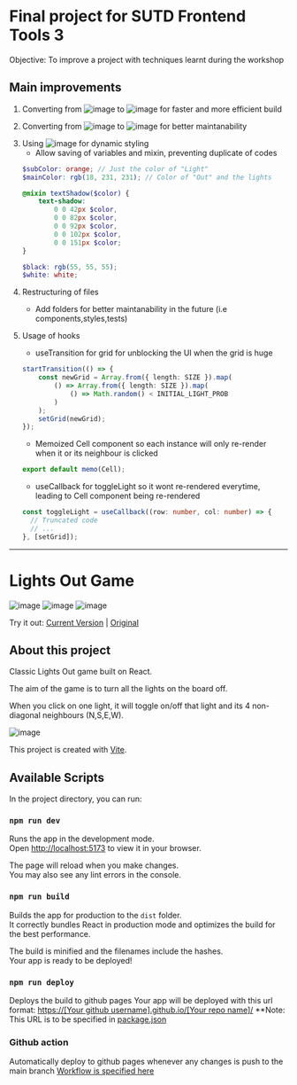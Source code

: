 # Final project for SUTD Frontend Tools 3
Objective: To improve a project with techniques learnt during the workshop

## Main improvements
1. Converting from ![image][Webpack badge] to ![image][Vite badge] for faster and more efficient build

[Webpack badge]: https://img.shields.io/badge/Webpack-1C78C0?style=for-the-badge&logo=webpack&logoColor=*ED5FA
[Vite badge]: https://img.shields.io/badge/Vite-6905F4?style=for-the-badge&logo=vite&logoColor=F0DB4F

2. Converting from ![image][JS badge] to ![image][TS badge] for better maintanability

[JS badge]: https://img.shields.io/badge/Javascript-323330?style=for-the-badge&logo=javascript&logoColor=F0DB4F
[TS badge]: https://img.shields.io/badge/Typescript-3178C6?style=for-the-badge&logo=typescript&logoColor=white

3. Using ![image][Sass badge] for dynamic styling
   * Allow saving of variables and mixin, preventing duplicate of codes
    ``` scss
    $subColor: orange; // Just the color of "Light"
    $mainColor: rgb(18, 231, 231); // Color of "Out" and the lights

    @mixin textShadow($color) {
        text-shadow:
            0 0 42px $color,
            0 0 82px $color,
            0 0 92px $color,
            0 0 102px $color,
            0 0 151px $color;
    }

    $black: rgb(55, 55, 55);
    $white: white;
    ```

[Sass badge]: https://img.shields.io/badge/SASS-CC6699?style=for-the-badge&logo=sass&logoColor=white

4. Restructuring of files
   * Add folders for better maintanability in the future (i.e components,styles,tests)

5. Usage of hooks
   * useTransition for grid for unblocking the UI when the grid is huge
    ``` typescript
    startTransition(() => {
        const newGrid = Array.from({ length: SIZE }).map(
            () => Array.from({ length: SIZE }).map(
                () => Math.random() < INITIAL_LIGHT_PROB
            )
        );
        setGrid(newGrid);
    });
    ```
   * Memoized Cell component so each instance will only re-render when it or its neighbour is clicked
    ``` typescript
    export default memo(Cell);
    ```
   * useCallback for toggleLight so it wont re-rendered everytime, leading to Cell component being re-rendered
    ``` typescript
    const toggleLight = useCallback((row: number, col: number) => {
      // Truncated code
      // ...
    }, [setGrid]);
    ```

---

# Lights Out Game

![image](https://img.shields.io/badge/React-20232A?style=for-the-badge&logo=react&logoColor=61DAFB)
![image](https://img.shields.io/badge/Typescript-3178C6?style=for-the-badge&logo=typescript&logoColor=white)
![image](https://img.shields.io/badge/SASS-CC6699?style=for-the-badge&logo=sass&logoColor=white)

Try it out:
[Current Version](https://junhuitan2017.github.io/SUTD_FE3_project/) | [Original](https://luciatruden.github.io/lights-out/)

## About this project

Classic Lights Out game built on React.

The aim of the game is to turn all the lights on the board off.

When you click on one light, it will toggle on/off that light and its 4 non-diagonal neighbours (N,S,E,W).

![image](https://user-images.githubusercontent.com/110251375/201321115-1daa4f59-14e1-4a47-ae8a-da309aeaec34.png)


This project is created with [Vite](https://vitejs.dev).


## Available Scripts

In the project directory, you can run:

### `npm run dev`

Runs the app in the development mode.\
Open [http://localhost:5173](http://localhost:5173) to view it in your browser.

The page will reload when you make changes.\
You may also see any lint errors in the console.

### `npm run build`

Builds the app for production to the `dist` folder.\
It correctly bundles React in production mode and optimizes the build for the best performance.

The build is minified and the filenames include the hashes.\
Your app is ready to be deployed!

### `npm run deploy`

Deploys the build to github pages
Your app will be deployed with this url format: [https://[Your github username].github.io/[Your repo name]/](https://junhuitan2017.github.io/SUTD_FE3_project/)
**Note: This URL is to be specified in [package.json](./package.json)

### Github action

Automatically deploy to github pages whenever any changes is push to the main branch
[Workflow is specified here](./.github/workflows/test-and-deploy.yml)
